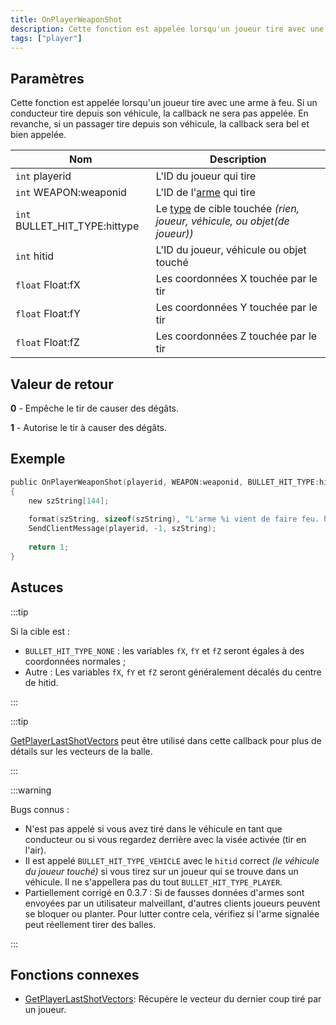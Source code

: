```yaml
---
title: OnPlayerWeaponShot
description: Cette fonction est appelée lorsqu'un joueur tire avec une arme à feu.
tags: ["player"]
---
```


## Paramètres

Cette fonction est appelée lorsqu'un joueur tire avec une arme à feu. Si un conducteur tire depuis son véhicule, la callback ne sera pas appelée. En revanche, si un passager tire depuis son véhicule, la callback sera bel et bien appelée.

| Nom                           | Description                                                                                             |
|-------------------------------|---------------------------------------------------------------------------------------------------------|
| `int` playerid                | L'ID du joueur qui tire                                                                                 |
| `int` WEAPON:weaponid         | L'ID de l'[arme](../resources/weaponids) qui tire                                                       |
| `int` BULLET_HIT_TYPE:hittype | Le [type](../resources/bullethittypes) de cible touchée _(rien, joueur, véhicule, ou objet(de joueur))_ |
| `int` hitid                   | L'ID du joueur, véhicule ou objet touché                                                                |
| `float` Float:fX              | Les coordonnées X touchée par le tir                                                                    |
| `float` Float:fY              | Les coordonnées Y touchée par le tir                                                                    |
| `float` Float:fZ              | Les coordonnées Z touchée par le tir                                                                    |

## Valeur de retour

**0** - Empêche le tir de causer des dégâts.

**1** - Autorise le tir à causer des dégâts.


## Exemple

```c
public OnPlayerWeaponShot(playerid, WEAPON:weaponid, BULLET_HIT_TYPE:hittype, hitid, Float:fX, Float:fY, Float:fZ)
{
    new szString[144];
    
    format(szString, sizeof(szString), "L'arme %i vient de faire feu. hittype: %i   hitid: %i   position: %f, %f, %f", weaponid, hittype, hitid, fX, fY, fZ);
    SendClientMessage(playerid, -1, szString);
 
    return 1;
}
```

## Astuces

:::tip

Si la cible est :

* `BULLET_HIT_TYPE_NONE` : les variables `fX`, `fY` et `fZ` seront égales à des coordonnées normales ;
* Autre : Les variables `fX`, `fY` et `fZ` seront généralement décalés du centre de hitid.

:::

:::tip

[GetPlayerLastShotVectors](../functions/GetPlayerLastShotVectors) peut être utilisé dans cette callback pour plus de détails sur les vecteurs de la balle.

:::

:::warning

Bugs connus :

- N'est pas appelé si vous avez tiré dans le véhicule en tant que conducteur ou si vous regardez derrière avec la visée activée (tir en l'air).
- Il est appelé `BULLET_HIT_TYPE_VEHICLE` avec le `hitid` correct _(le véhicule du joueur touché)_ si vous tirez sur un joueur qui se trouve dans un véhicule. Il ne s'appellera pas du tout `BULLET_HIT_TYPE_PLAYER`. 
- Partiellement corrigé en 0.3.7 : Si de fausses données d'armes sont envoyées par un utilisateur malveillant, d'autres clients joueurs peuvent se bloquer ou planter. Pour lutter contre cela, vérifiez si l'arme signalée peut réellement tirer des balles.

:::

## Fonctions connexes

- [GetPlayerLastShotVectors](../functions/GetPlayerLastShotVectors): Récupère le vecteur du dernier coup tiré par un joueur.
